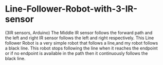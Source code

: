 # Line-Follower-Robot-with-3-IR-sensor
(3IR sensors, Arduino) 
The Middle IR sensor follows the forward path and the left and right IR sensor follows the left and right respectively.
This Line follower Robot is a very simple robot that follows a line,and my robot follows a black line. 
This robot stops following the line when it reaches the endpoint 
or if no endpoint is available in the path then it continuously follows the black line.
